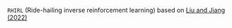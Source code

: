 `RHIRL` (Ride-hailing inverse reinforcement learning) based on [Liu and Jiang (2022)](https://www.sciencedirect.com/science/article/pii/S1366554522001715)